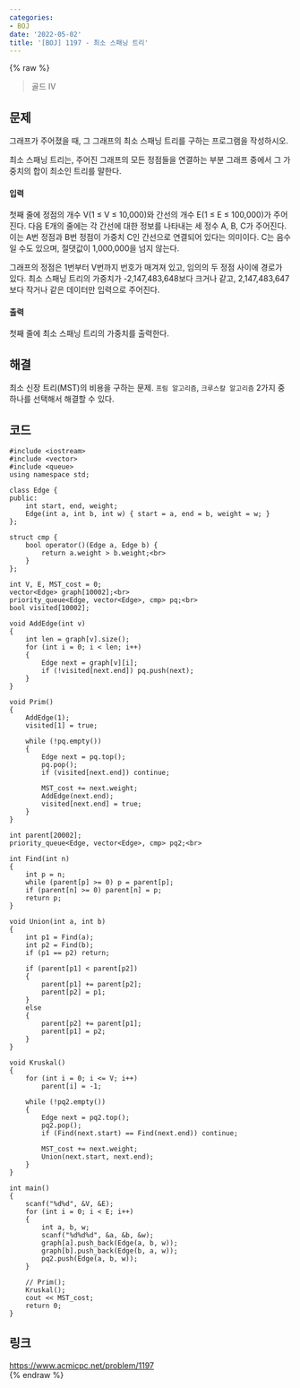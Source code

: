 ```yaml
---
categories:
- BOJ
date: '2022-05-02'
title: '[BOJ] 1197 - 최소 스패닝 트리'
---
```


{% raw %}
> 골드 IV<br>

## 문제
그래프가 주어졌을 때, 그 그래프의 최소 스패닝 트리를 구하는 프로그램을 작성하시오.

최소 스패닝 트리는, 주어진 그래프의 모든 정점들을 연결하는 부분 그래프 중에서 그 가중치의 합이 최소인 트리를 말한다.

#### 입력
첫째 줄에 정점의 개수 V(1 ≤ V ≤ 10,000)와 간선의 개수 E(1 ≤ E ≤ 100,000)가 주어진다. 다음 E개의 줄에는 각 간선에 대한 정보를 나타내는 세 정수 A, B, C가 주어진다. 이는 A번 정점과 B번 정점이 가중치 C인 간선으로 연결되어 있다는 의미이다. C는 음수일 수도 있으며, 절댓값이 1,000,000을 넘지 않는다.

그래프의 정점은 1번부터 V번까지 번호가 매겨져 있고, 임의의 두 정점 사이에 경로가 있다. 최소 스패닝 트리의 가중치가 -2,147,483,648보다 크거나 같고, 2,147,483,647보다 작거나 같은 데이터만 입력으로 주어진다.

#### 출력
첫째 줄에 최소 스패닝 트리의 가중치를 출력한다.

## 해결
최소 신장 트리(MST)의 비용을 구하는 문제. `프림 알고리즘`, `크루스칼 알고리즘` 2가지 중 하나를 선택해서 해결할 수 있다.

## 코드
```
#include <iostream>
#include <vector>
#include <queue>
using namespace std;

class Edge {
public:
	int start, end, weight;
	Edge(int a, int b, int w) { start = a, end = b, weight = w; }
};

struct cmp {
	bool operator()(Edge a, Edge b) {
		return a.weight > b.weight;<br>
	}
};

int V, E, MST_cost = 0;
vector<Edge> graph[10002];<br>
priority_queue<Edge, vector<Edge>, cmp> pq;<br>
bool visited[10002];

void AddEdge(int v)
{
	int len = graph[v].size();
	for (int i = 0; i < len; i++)
	{
		Edge next = graph[v][i];
		if (!visited[next.end]) pq.push(next);
	}
}

void Prim()
{
	AddEdge(1);
	visited[1] = true;

	while (!pq.empty())
	{
		Edge next = pq.top();
		pq.pop();
		if (visited[next.end]) continue;

		MST_cost += next.weight;
		AddEdge(next.end);
		visited[next.end] = true;
	}
}

int parent[20002];
priority_queue<Edge, vector<Edge>, cmp> pq2;<br>

int Find(int n)
{
	int p = n;
	while (parent[p] >= 0) p = parent[p];
	if (parent[n] >= 0) parent[n] = p;
	return p;
}

void Union(int a, int b)
{
	int p1 = Find(a);
	int p2 = Find(b);
	if (p1 == p2) return;

	if (parent[p1] < parent[p2])
	{
		parent[p1] += parent[p2];
		parent[p2] = p1;
	}
	else
	{
		parent[p2] += parent[p1];
		parent[p1] = p2;
	}
}

void Kruskal()
{
	for (int i = 0; i <= V; i++)
		parent[i] = -1;

	while (!pq2.empty())
	{
		Edge next = pq2.top();
		pq2.pop();
		if (Find(next.start) == Find(next.end)) continue;

		MST_cost += next.weight;
		Union(next.start, next.end);
	}
}

int main()
{
	scanf("%d%d", &V, &E);
	for (int i = 0; i < E; i++)
	{
		int a, b, w;
		scanf("%d%d%d", &a, &b, &w);
		graph[a].push_back(Edge(a, b, w));
		graph[b].push_back(Edge(b, a, w));
		pq2.push(Edge(a, b, w));
	}
	
	// Prim();
	Kruskal();
	cout << MST_cost;
	return 0;
}
```

## 링크
https://www.acmicpc.net/problem/1197<br>
{% endraw %}
